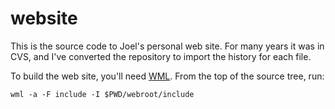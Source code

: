 website
=======

This is the source code to Joel's personal web site. For many years it was in CVS, and I've converted the repository to import
the history for each file.

To build the web site, you'll need [WML](thewml.org). From the top of the source tree, run:

```
wml -a -F include -I $PWD/webroot/include
```
